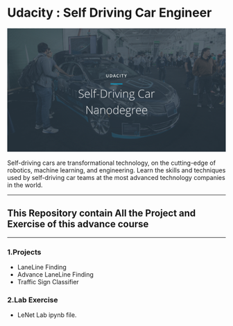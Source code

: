 # Udacity : Self Driving Car Engineer 

![udacity](https://github.com/Chirag078/Udacity_SelfDrivingCar_Engineer/blob/master/Udacity_logo.png?raw=true)

Self-driving cars are transformational technology, on the cutting-edge of robotics, machine learning, and engineering. Learn the skills and techniques used by self-driving car teams at the most advanced technology companies in the world.

---
## This Repository contain All the Project and Exercise of this advance course
---
### 1.Projects
 - LaneLine Finding 
 - Advance LaneLine Finding 
 - Traffic Sign Classifier
		
### 2.Lab Exercise
- LeNet Lab ipynb file.



